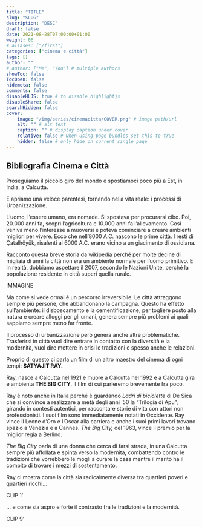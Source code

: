 ```yaml
---
title: "TITLE"
slug: "SLUG"
description: "DESC"
draft: false
date: 2021-08-28T07:00:00+01:00
weight: 06
# aliases: ["/first"]
categories: ["cinema e città"]
tags: []
author: ""
# author: ["Me", "You"] # multiple authors
showToc: false
TocOpen: false
hidemeta: false
comments: false
disableHLJS: true # to disable highlightjs
disableShare: false
searchHidden: false
cover:
    image: "/img/series/cinemacitta/COVER.png" # image path/url
    alt: "" # alt text
    caption: "" # display caption under cover
    relative: false # when using page bundles set this to true
    hidden: false # only hide on current single page
---
```



## Bibliografia Cinema e Città

Proseguiamo il piccolo giro del mondo e spostiamoci poco più a Est, in India, a Calcutta.

E apriamo una veloce parentesi, tornando nella vita reale: i processi di Urbanizzazione.

L’uomo, l’essere umano, era nomade. Si spostava per procurarsi cibo. Poi, 20.000 anni fa, scoprì l’agricoltura e 10.000 anni fa l’allevamento. Così veniva meno l’interesse a muoversi e poteva cominciare a creare ambienti migliori per vivere. Ecco che nell’8000 A.C. nascono le prime città. I resti di Çatalhöyük, risalenti al 6000 A.C. erano vicino a un giacimento di ossidiana.

Racconto questa breve storia da wikipedia perché per molte decine di migliaia di anni la città non era un ambiente normale per l’uomo primitivo. E in realtà, dobbiamo aspettare il 2007, secondo le Nazioni Unite, perché la popolazione residente in città superi quella rurale.

IMMAGINE

Ma come si vede ormai è un percorso irreversibile. Le città attraggono sempre più persone, che abbandonano la campagna. Questo ha effetto sull’ambiente: il disboscamento e la cementificazione, per togliere posto alla natura e creare alloggi per gli umani, genera sempre più problemi ai quali sappiamo sempre meno far fronte.

Il processo di urbanizzazione però genera anche altre problematiche. Trasferirsi in città vuol dire entrare in contatto con la diversità e la modernità, vuol dire mettere in crisi le tradizioni e spesso anche le relazioni.

Proprio di questo ci parla un film di un altro maestro del cinema di ogni tempi: **SATYAJIT RAY.**

Ray, nasce a Calcutta nel 1921 e muore a Calcutta nel 1992 e a Calcutta gira e ambienta **THE BIG CITY**, il film di cui parleremo brevemente fra poco.

Ray è noto anche in Italia perché è guardando *Ladri di biciclette* di De Sica che si convince a realizzare a metà degli anni ’50 la “Trilogia di Apu”, girando in contesti autentici, per raccontare storie di vita con attori non professionisti. I suoi film sono immediatamente notati in Occidente. Ray vince il Leone d’Oro e l’Oscar alla carriera e anche i suoi primi lavori trovano spazio a Venezia e a Cannes. *The Big City,* del 1963, vince il premio per la miglior regia a Berlino.

*The Big City* parla di una donna che cerca di farsi strada, in una Calcutta sempre più affollata e spinta verso la modernità, combattendo contro le tradizioni che vorrebbero le mogli a curare la casa mentre il marito ha il compito di trovare i mezzi di sostentamento.

Ray ci mostra come la città sia radicalmente diversa tra quartieri poveri e quartieri ricchi...

CLIP 1’

... e come sia aspro e forte il contrasto fra le tradizioni e la modernità.

CLIP 9’
